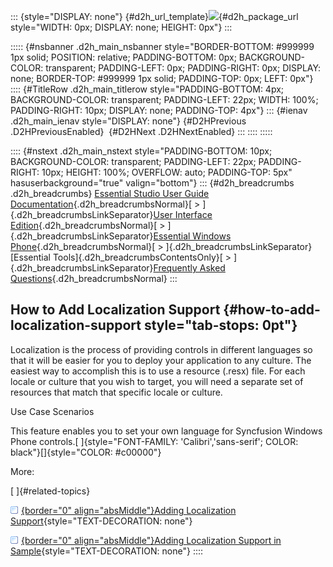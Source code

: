 ::: {style="DISPLAY: none"}
[](ms-xhelp:///?Id=d2h_url_template){#d2h_url_template}![](!package_url!){#d2h_package_url style="WIDTH: 0px; DISPLAY: none; HEIGHT: 0px"}
:::

::::: {#nsbanner .d2h_main_nsbanner style="BORDER-BOTTOM: #999999 1px solid; POSITION: relative; PADDING-BOTTOM: 0px; BACKGROUND-COLOR: transparent; PADDING-LEFT: 0px; PADDING-RIGHT: 0px; DISPLAY: none; BORDER-TOP: #999999 1px solid; PADDING-TOP: 0px; LEFT: 0px"}
:::: {#TitleRow .d2h_main_titlerow style="PADDING-BOTTOM: 4px; BACKGROUND-COLOR: transparent; PADDING-LEFT: 22px; WIDTH: 100%; PADDING-RIGHT: 10px; DISPLAY: none; PADDING-TOP: 4px"}
::: {#ienav .d2h_main_ienav style="DISPLAY: none"}
[](ms-xhelp:///?Id=ae9d4103-f1a7-4855-8b0c-198e190b3314){#D2HPrevious .D2HPreviousEnabled}  [](ms-xhelp:///?Id=bc3f1bcd-1953-45c5-9d0b-5090cffb7294){#D2HNext .D2HNextEnabled}
:::
::::
:::::

:::: {#nstext .d2h_main_nstext style="PADDING-BOTTOM: 10px; BACKGROUND-COLOR: transparent; PADDING-LEFT: 22px; PADDING-RIGHT: 10px; HEIGHT: 100%; OVERFLOW: auto; PADDING-TOP: 5px" hasuserbackground="true" valign="bottom"}
::: {#d2h_breadcrumbs .d2h_breadcrumbs}
[Essential Studio User Guide Documentation](ms-xhelp:///?Id=12457748-09e3-4d74-a240-8e049cedf030){.d2h_breadcrumbsNormal}[ \> ]{.d2h_breadcrumbsLinkSeparator}[User Interface Edition](ms-xhelp:///?Id=c29296b7-531c-413b-a0ec-488ca1f7f669){.d2h_breadcrumbsNormal}[ \> ]{.d2h_breadcrumbsLinkSeparator}[Essential Windows Phone](ms-xhelp:///?Id=5ea1999c-4eff-4775-b84e-407dc825f555){.d2h_breadcrumbsNormal}[ \> ]{.d2h_breadcrumbsLinkSeparator}[Essential Tools]{.d2h_breadcrumbsContentsOnly}[ \> ]{.d2h_breadcrumbsLinkSeparator}[Frequently Asked Questions](ms-xhelp:///?Id=3022e8a5-607d-4ede-b1a9-7ec66eaed87d){.d2h_breadcrumbsNormal}
:::

## How to Add Localization Support {#how-to-add-localization-support style="tab-stops: 0pt"}

Localization is the process of providing controls in different languages so that it will be easier for you to deploy your application to any culture. The easiest way to accomplish this is to use a resource (.resx) file. For each locale or culture that you wish to target, you will need a separate set of resources that match that specific locale or culture.

Use Case Scenarios

This feature enables you to set your own language for Syncfusion Windows Phone controls.[ ]{style="FONT-FAMILY: 'Calibri','sans-serif'; COLOR: black"}[]{style="COLOR: #c00000"}

More:

[ ]{#related-topics}

[![](button.gif){border="0" align="absMiddle"}Adding Localization Support](ms-xhelp:///?Id=bc3f1bcd-1953-45c5-9d0b-5090cffb7294){style="TEXT-DECORATION: none"}

[![](button.gif){border="0" align="absMiddle"}Adding Localization Support in Sample](ms-xhelp:///?Id=78df123f-1fd7-49a5-97cc-efa32c5b6cf4){style="TEXT-DECORATION: none"}
::::
